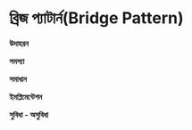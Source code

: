 # ব্রিজ প্যাটার্ন(Bridge Pattern)   

**উদাহরন**                    

**সমস্যা**         
     
**সমাধান**                                     

**ইমপ্লিমেন্টেশন**                

**সুবিধা - অসুবিধা**              